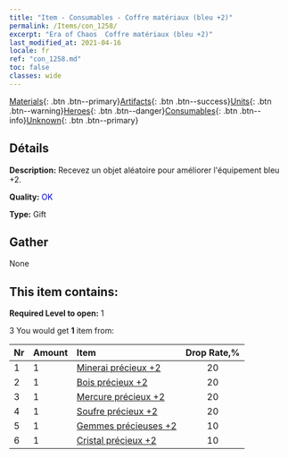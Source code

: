 ```yaml
---
title: "Item - Consumables - Coffre matériaux (bleu +2)"
permalink: /Items/con_1258/
excerpt: "Era of Chaos  Coffre matériaux (bleu +2)"
last_modified_at: 2021-04-16
locale: fr
ref: "con_1258.md"
toc: false
classes: wide
---
```

 [Materials](/fr/Items/){: .btn .btn--primary}[Artifacts](/fr/Items/Artifacts/){: .btn .btn--success}[Units](/fr/Items/Units/){: .btn .btn--warning}[Heroes](/fr/Items/Heroes/){: .btn .btn--danger}[Consumables](/fr/Items/Consumables/){: .btn .btn--info}[Unknown](/fr/Items/Unknown/){: .btn .btn--primary}

## Détails
 **Description:** Recevez un objet aléatoire pour améliorer l'équipement bleu +2.

 **Quality:** <span style="color: #0000CD">OK</span>

 **Type:** Gift

## Gather

  None

## This item contains:

 **Required Level to open:** 1

 3 You would get **1** item  from:

  | Nr | Amount |     Item    | Drop Rate,% |
  |:---|:-------|:------------|:---------:|
  | 1 | 1 | [Minerai précieux +2](/fr/Items/mat_26/) | 20 | 
  | 2 | 1 | [Bois précieux +2](/fr/Items/mat_27/) | 20 | 
  | 3 | 1 | [Mercure précieux +2](/fr/Items/mat_28/) | 20 | 
  | 4 | 1 | [Soufre précieux +2](/fr/Items/mat_29/) | 20 | 
  | 5 | 1 | [Gemmes précieuses +2](/fr/Items/mat_30/) | 10 | 
  | 6 | 1 | [Cristal précieux +2](/fr/Items/mat_31/) | 10 | 
